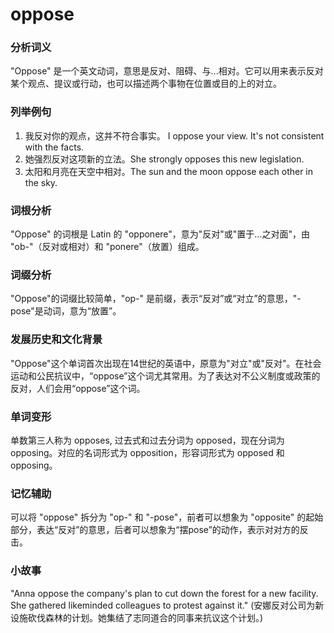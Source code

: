 # oppose

### 分析词义

  

"Oppose" 是一个英文动词，意思是反对、阻碍、与...相对。它可以用来表示反对某个观点、提议或行动，也可以描述两个事物在位置或目的上的对立。

  

### 列举例句

  

1.  我反对你的观点，这并不符合事实。 I oppose your view. It's not consistent with the facts.
2.  她强烈反对这项新的立法。She strongly opposes this new legislation.
3.  太阳和月亮在天空中相对。The sun and the moon oppose each other in the sky.

  

### 词根分析

  

"Oppose" 的词根是 Latin 的 "opponere"，意为"反对"或"置于…之对面"，由 "ob-"（反对或相对）和 "ponere"（放置）组成。

  

### 词缀分析

  

"Oppose"的词缀比较简单，"op-" 是前缀，表示“反对”或“对立”的意思，"-pose"是动词，意为“放置”。

  

### 发展历史和文化背景

  

"Oppose"这个单词首次出现在14世纪的英语中，原意为"对立"或"反对"。在社会运动和公民抗议中，“oppose”这个词尤其常用。为了表达对不公义制度或政策的反对，人们会用“oppose”这个词。

  

### 单词变形

  

单数第三人称为 opposes, 过去式和过去分词为 opposed，现在分词为 opposing。对应的名词形式为 opposition，形容词形式为 opposed 和 opposing。

  

### 记忆辅助

  

可以将 "oppose" 拆分为 "op-" 和 "-pose"，前者可以想象为 "opposite" 的起始部分，表达“反对”的意思，后者可以想象为“摆pose”的动作，表示对对方的反击。

  

### 小故事

  

"Anna oppose the company's plan to cut down the forest for a new facility. She gathered likeminded colleagues to protest against it." (安娜反对公司为新设施砍伐森林的计划。她集结了志同道合的同事来抗议这个计划。)
